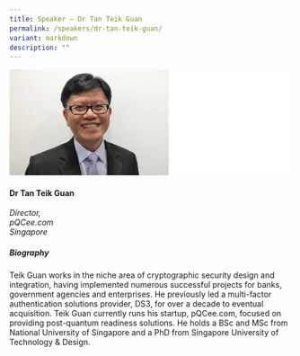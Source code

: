 ```yaml
---
title: Speaker – Dr Tan Teik Guan
permalink: /speakers/dr-tan-teik-guan/
variant: markdown
description: ""
---
```

![](/images/2025%20speakers/Teik_Guan_Tan.png)
#### **Dr Tan Teik Guan**

*Director, <br> pQCee.com<br>Singapore*

##### **Biography**
Teik Guan works in the niche area of cryptographic security design and integration, having implemented numerous successful projects for banks, government agencies and enterprises. He previously led a multi-factor authentication solutions provider, DS3, for over a decade to eventual acquisition. Teik Guan currently runs his startup, pQCee.com, focused on providing post-quantum readiness solutions. He holds a BSc and MSc from National University of Singapore and a PhD from Singapore University of Technology &amp; Design.